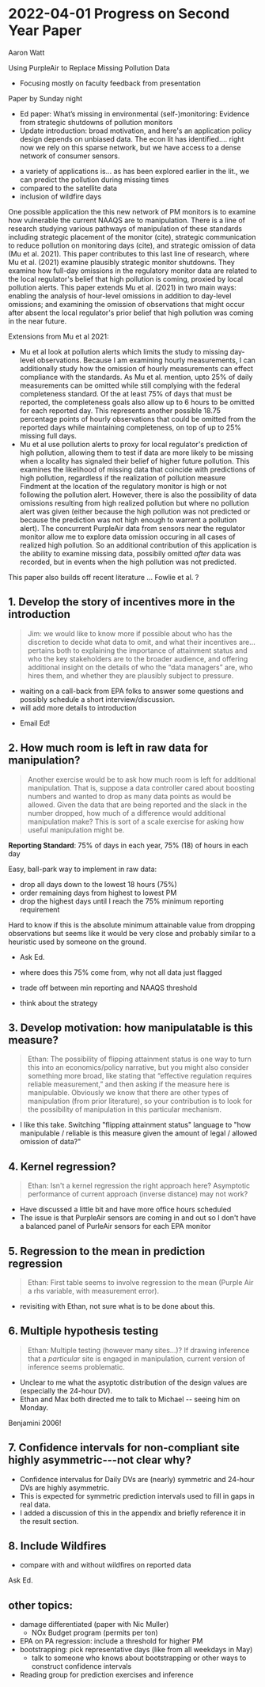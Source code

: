 # 2022-04-01 Progress on Second Year Paper
Aaron Watt

Using PurpleAir to Replace Missing Pollution Data

- Focusing mostly on faculty feedback from presentation



Paper by Sunday night


* Ed paper: What’s missing in environmental (self-)monitoring: Evidence from strategic shutdowns of pollution monitors
* Update introduction: broad motivation, and here's an application
    policy design depends on unbiased data. The econ lit has identified.... right now we rely on this sparse network, but we have access to a dense network of consumer sensors.
 - a variety of applications is... as has been explored earlier in the lit., we can predict the pollution during missing times
 - compared to the satellite data
 - inclusion of wildfire days
 


One possible application the this new network of PM monitors is to examine how vulnerable the current NAAQS are to manipulation. There is a line of research studying various pathways of manipulation of these standards including strategic placement of the monitor (cite), strategic communication to reduce pollution on monitoring days (cite), and strategic omission of data (Mu et al. 2021). This paper contributes to this last line of research, where Mu et al. (2021) examine plausibly strategic monitor shutdowns. They examine how full-day omissions in the regulatory monitor data are related to the local regulator's belief that high pollution is coming, proxied by local pollution alerts. This paper extends Mu et al. (2021) in two main ways: enabling the analysis of hour-level omissions in addition to day-level omissions; and examining the omission of observations that might occur after absent the local regulator's prior belief that high pollution was coming in the near future.

Extensions from Mu et al 2021:
- Mu et al look at pollution alerts which limits the study to missing day-level observations. Because I am examining hourly measurements, I can additionally study how the omission of hourly measurements can effect compliance with the standards. As Mu et al. mention, upto 25\% of daily measurements can be omitted while still complying with the federal completeness standard. Of the at least 75\% of days that must be reported, the completeness goals also allow up to 6 hours to be omitted for each reported day. This represents another possible 18.75 percentage points of hourly observations that could be omitted from the reported days while maintaining completeness, on top of up to 25\% missing full days.
- Mu et al use pollution alerts to proxy for local regulator's prediction of high pollution, allowing them to test if data are more likely to be missing when a locality has signaled their belief of higher future pollution. This examines the likelihood of missing data that coincide with predictions of high pollution, regardless if the realization of pollution measure
Findment at the location of the regulatory monitor is high or not following the pollution alert. However, there is also the possibility of data omissions resulting from high realized pollution but where no pollution alert was given (either because the high pollution was not predicted or because the prediction was not high enough to warrent a pollution alert). The concurrent PurpleAir data from sensors near the regulator monitor allow me to explore data omission occuring in all cases of realized high pollution. So an additional contribution of this application is the ability to examine missing data, possibily omitted *after* data was recorded, but in events when the high pollution was not predicted.

This paper also builds off recent literature ... Fowlie et al. ?



## 1. Develop the story of incentives more in the introduction
> Jim:  we would like to know more if possible about who has the discretion to decide what data to omit, and what their incentives are... pertains both to explaining the importance of attainment status and who the key stakeholders are to the broader audience, and offering additional insight on the details of who the “data managers” are, who hires them, and whether they are plausibly subject to pressure.

- waiting on a call-back from EPA folks to answer some questions and possibly schedule a short interview/discussion.
- will add more details to introduction


* Email Ed!



## 2. How much room is left in raw data for manipulation?
> Another exercise would be to ask how much room is left for additional manipulation. That is, suppose a data controller cared about boosting numbers and wanted to drop as many data points as would be allowed. Given the data that are being reported and the slack in the number dropped, how much of a difference would additional manipulation make? This is sort of a scale exercise for asking how useful manipulation might be.

**Reporting Standard**: 75% of days in each year, 75% (18) of hours in each day

Easy, ball-park way to implement in raw data: 
- drop all days down to the lowest 18 hours (75%)
- order remaining days from highest to lowest PM
- drop the highest days until I reach the 75% minimum reporting requirement

Hard to know if this is the absolute minimum attainable value from dropping observations but seems like it would be very close and probably similar to a heuristic used by someone on the ground.


* Ask Ed.
- where does this 75% come from, why not all data just flagged
- trade off between min reporting and NAAQS threshold

- think about the strategy







## 3. Develop motivation: how manipulatable is this measure?
> Ethan: The possibility of flipping attainment status is one way to turn this into an economics/policy narrative, but you might also consider something more broad, like stating that “effective regulation requires reliable measurement,” and then asking if the measure here is manipulable. Obviously we know that there are other types of manipulation (from prior literature), so your contribution is to look for the possibility of manipulation in this particular mechanism.

- I like this take. Switching "flipping attainment status" language to "how manipulable / reliable is this measure given the amount of legal / allowed omission of data?"






## 4. Kernel regression?
>Ethan: Isn't a kernel regression the right approach here?  Asymptotic performance of current approach (inverse distance) may not work?

- Have discussed a little bit and have more office hours scheduled
- The issue is that PurpleAir sensors are coming in and out so I don't have a balanced panel of PurleAir sensors for each EPA monitor






## 5. Regression to the mean in prediction regression
> Ethan: First table seems to involve regression to the mean (Purple Air a rhs variable, with measurement error).

- revisiting with Ethan, not sure what is to be done about this.



## 6. Multiple hypothesis testing 
> Ethan: Multiple testing (however many sites...)?  If drawing inference that a *particular* site is engaged in manipulation, current version of inference seems problematic.

- Unclear to me what the asyptotic distribution of the design values are (especially the 24-hour DV).
- Ethan and Max both directed me to talk to Michael -- seeing him on Monday.

Benjamini 2006!





## 7. Confidence intervals for non-compliant site highly asymmetric---not clear why?

- Confidence intervalus for Daily DVs are (nearly) symmetric and 24-hour DVs are highly asymmetric.
- This is expected for symmetric prediction intervals used to fill in gaps in real data.
- I added a discussion of this in the appendix and briefly reference it in the result section.





## 8. Include Wildfires
- compare with and without wildfires on reported data


Ask Ed.









## other topics:
- damage differentiated (paper with Nic Muller)
    - NOx Budget program (permits per ton)
- EPA on PA regression: include a threshold for higher PM
- bootstrapping: pick representative days (like from all weekdays in May)
    - talk to someone who knows about bootstrapping or other ways to construct confidence intervals
- Reading group for prediction exercises and inference



















